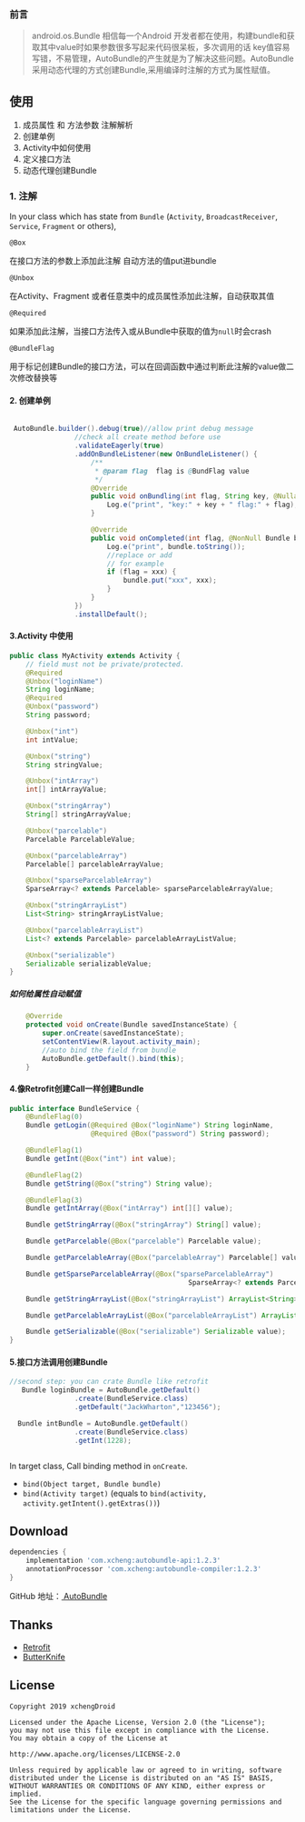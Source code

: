 ### 前言

> android.os.Bundle 相信每一个Android 开发者都在使用，构建bundle和获取其中value时如果参数很多写起来代码很呆板，多次调用的话 key值容易写错，不易管理，AutoBundle的产生就是为了解决这些问题。AutoBundle采用动态代理的方式创建Bundle,采用编译时注解的方式为属性赋值。

##### 

## 使用

1. 成员属性 和  方法参数 注解解析
2. 创建单例
3. Activity中如何使用
4. 定义接口方法
5. 动态代理创建Bundle

### 1. 注解

In your class which has state from `Bundle`
 (`Activity`, `BroadcastReceiver`, `Service`, `Fragment` or others),

 `@Box`

在接口方法的参数上添加此注解 自动方法的值put进bundle

 `@Unbox` 

 在Activity、Fragment 或者任意类中的成员属性添加此注解，自动获取其值

`@Required`

如果添加此注解，当接口方法传入或从Bundle中获取的值为`null`时会crash

`@BundleFlag`

用于标记创建Bundle的接口方法，可以在回调函数中通过判断此注解的value做二次修改替换等

#### 2.  创建单例

```java
 
 AutoBundle.builder().debug(true)//allow print debug message
                //check all create method before use
                .validateEagerly(true)
                .addOnBundleListener(new OnBundleListener() {
                    /**
                     * @param flag  flag is @BundFlag value
                     */
                    @Override
                    public void onBundling(int flag, String key, @Nullable Object value, boolean required) {
                        Log.e("print", "key:" + key + " flag:" + flag);
                    }

                    @Override
                    public void onCompleted(int flag, @NonNull Bundle bundle) {
                        Log.e("print", bundle.toString());
                        //replace or add
                        // for example
                        if (flag = xxx) {
                            bundle.put("xxx", xxx);
                        }
                    }
                })
                .installDefault();

```



#### 3.Activity 中使用

```java
public class MyActivity extends Activity {
    // field must not be private/protected.
    @Required
    @Unbox("loginName")
    String loginName;
    @Required
    @Unbox("password")
    String password;

    @Unbox("int")
    int intValue;

    @Unbox("string")
    String stringValue;

    @Unbox("intArray")
    int[] intArrayValue;

    @Unbox("stringArray")
    String[] stringArrayValue;

    @Unbox("parcelable")
    Parcelable ParcelableValue;

    @Unbox("parcelableArray")
    Parcelable[] parcelableArrayValue;

    @Unbox("sparseParcelableArray")
    SparseArray<? extends Parcelable> sparseParcelableArrayValue;

    @Unbox("stringArrayList")
    List<String> stringArrayListValue;

    @Unbox("parcelableArrayList")
    List<? extends Parcelable> parcelableArrayListValue;

    @Unbox("serializable")
    Serializable serializableValue;
}
```

##### 如何给属性自动赋值

```java
    @Override
    protected void onCreate(Bundle savedInstanceState) {
        super.onCreate(savedInstanceState);
        setContentView(R.layout.activity_main);
        //auto bind the field from bundle
        AutoBundle.getDefault().bind(this);
    }
```



#### 4.像Retrofit创建Call一样创建Bundle

```java
public interface BundleService {
    @BundleFlag(0)
    Bundle getLogin(@Required @Box("loginName") String loginName,
                    @Required @Box("password") String password);

    @BundleFlag(1)
    Bundle getInt(@Box("int") int value);

    @BundleFlag(2)
    Bundle getString(@Box("string") String value);

    @BundleFlag(3)
    Bundle getIntArray(@Box("intArray") int[][] value);

    Bundle getStringArray(@Box("stringArray") String[] value);

    Bundle getParcelable(@Box("parcelable") Parcelable value);

    Bundle getParcelableArray(@Box("parcelableArray") Parcelable[] value);

    Bundle getSparseParcelableArray(@Box("sparseParcelableArray")
                                            SparseArray<? extends Parcelable> value);

    Bundle getStringArrayList(@Box("stringArrayList") ArrayList<String> value);

    Bundle getParcelableArrayList(@Box("parcelableArrayList") ArrayList<? extends Parcelable> value);

    Bundle getSerializable(@Box("serializable") Serializable value);
}
```



#### 5.接口方法调用创建Bundle

```java
//second step: you can crate Bundle like retrofit
   Bundle loginBundle = AutoBundle.getDefault()
                .create(BundleService.class)
                .getDefault("JackWharton","123456");

  Bundle intBundle = AutoBundle.getDefault()
                .create(BundleService.class)
                .getInt(1228);



```



In target class, Call binding method in ``onCreate``.

- ``bind(Object target, Bundle bundle)``
- ``bind(Activity target)`` (equals to ``bind(activity, activity.getIntent().getExtras())``)

## Download

```groovy
dependencies {
    implementation 'com.xcheng:autobundle-api:1.2.3'
    annotationProcessor 'com.xcheng:autobundle-compiler:1.2.3'
}
```

GitHub 地址：[ AutoBundle](<https://github.com/xchengDroid/AutoBundle>)



## Thanks

- [Retrofit](https://github.com/square/retrofit)
- [ButterKnife](https://github.com/JakeWharton/butterknife)

## License

```
Copyright 2019 xchengDroid

Licensed under the Apache License, Version 2.0 (the "License");
you may not use this file except in compliance with the License.
You may obtain a copy of the License at

http://www.apache.org/licenses/LICENSE-2.0

Unless required by applicable law or agreed to in writing, software
distributed under the License is distributed on an "AS IS" BASIS,
WITHOUT WARRANTIES OR CONDITIONS OF ANY KIND, either express or implied.
See the License for the specific language governing permissions and
limitations under the License.
```
